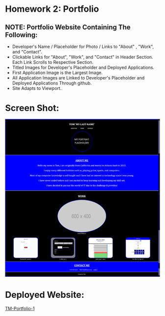 
# Homework 2: Portfolio

## NOTE: Portfolio Website Containing The Following:

* Developer's Name / Placeholder for Photo / Links to "About" , "Work", and "Contact".
* Clickable Links for "About", "Work", and "Contact" in Header Section.  Each Link Scrolls to Respective Section.
* Titled Images for Developer's Placeholder and Deployed Applications.
* First Application Image is the Largest Image.
* All Application Images are Linked to Developer's Placeholder and Deployed Applications Through github.
* Site Adapts to Viewport.

# Screen Shot:  
![Preview](https://github.com/T0930/TM-Portfolio-1/blob/main/assets/images/TM-Portfolio-Update.png?raw=true)

# Deployed Website:
[TM-Portfolio-1](https://t0930.github.io/TM-Portfolio-1/)